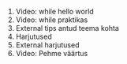 1. Video: while hello world
1. Video: while praktikas
1. External tips antud teema kohta
1. Harjutused
1. External harjutused
1. Video: Pehme väärtus
